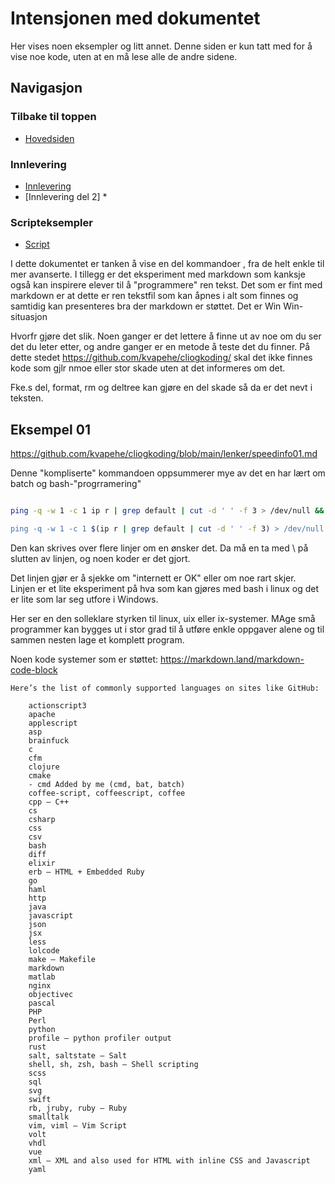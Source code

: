 # Intensjonen med dokumentet
Her vises noen eksempler og litt annet. Denne siden er kun tatt med for å vise noe kode,
uten at en må lese alle de andre sidene.
## Navigasjon
### Tilbake til toppen
- [Hovedsiden](../README.md)
### Innlevering
- [Innlevering](./innlevering001.md)
- [Innlevering del 2] *
### Scripteksempler
- [Script](../script/README.md)

I dette dokumentet er tanken å vise en del kommandoer , fra de helt enkle til mer avanserte.
I tillegg er det eksperiment med markdown som  kanksje også kan inspirere elever til å "programmere" ren tekst. Det som er fint med markdown er at dette er ren tekstfil som kan åpnes i alt som finnes og samtidig kan presenteres bra der markdown er støttet. Det er Win Win-situasjon


Hvorfr gjøre det slik. Noen ganger er det lettere å finne ut av noe om du ser det du leter etter, og andre ganger er en metode å teste det du finner.
På dette stedet https://github.com/kvapehe/cliogkoding/ skal det ikke finnes kode som gjlr nmoe eller stor skade uten at det informeres om det.

Fke.s del, format, rm og deltree kan gjøre en del skade så da er det nevt i teksten.

## Eksempel 01
https://github.com/kvapehe/cliogkoding/blob/main/lenker/speedinfo01.md

Denne "kompliserte" kommandoen oppsummerer mye av det en har lært om batch og bash-"progrramering" 
```bash

ping -q -w 1 -c 1 ip r | grep default | cut -d ' ' -f 3 > /dev/null && echo "OK Router er aktiv" || echo Feil router er nede" 

ping -q -w 1 -c 1 $(ip r | grep default | cut -d ' ' -f 3) > /dev/null && echo OK Router er aktiv || echo "Feil router er nede" ping -q -w 1 -c 1 $(ip r | grep default | cut -d ' ' -f 3) && echo OK Router er aktiv || echo "Feil router er nede"
```

Den kan skrives over flere linjer om en ønsker det. Da må en ta med \ på slutten av linjen, og noen koder er det gjort.

Det linjen gjør er å sjekke om "internett er OK" eller om noe rart skjer.  
Linjen er et lite eksperiment på hva som kan gjøres med bash i linux og det er lite som lar seg utfore i Windows.

Her ser en den solleklare styrken til linux, uix eller ix-systemer. MAge små programmer kan bygges ut i stor grad til å utføre enkle oppgaver alene og til sammen nesten lage et komplett program.

Noen kode systemer som er støttet:
https://markdown.land/markdown-code-block

```
Here’s the list of commonly supported languages on sites like GitHub:

    actionscript3
    apache
    applescript
    asp
    brainfuck
    c
    cfm    
    clojure
    cmake
    - cmd Added by me (cmd, bat, batch)
    coffee-script, coffeescript, coffee
    cpp – C++
    cs
    csharp
    css
    csv
    bash
    diff
    elixir
    erb – HTML + Embedded Ruby
    go
    haml
    http
    java
    javascript
    json
    jsx
    less
    lolcode
    make – Makefile
    markdown
    matlab
    nginx
    objectivec
    pascal
    PHP
    Perl
    python
    profile – python profiler output
    rust
    salt, saltstate – Salt
    shell, sh, zsh, bash – Shell scripting
    scss
    sql
    svg
    swift
    rb, jruby, ruby – Ruby
    smalltalk
    vim, viml – Vim Script
    volt
    vhdl
    vue
    xml – XML and also used for HTML with inline CSS and Javascript
    yaml
```    
